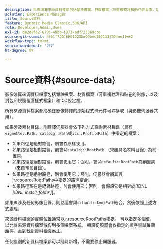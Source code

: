 ```yaml
---
description: 影像演算來源資料檔案包括暈映檔案、材質檔案（可重複紋理和貼花的影像，以及封包和視窗覆蓋樣式檔案）和ICC設定檔。
solution: Experience Manager
title: Source資料
feature: Dynamic Media Classic,SDK/API
role: Developer,Admin,User
exl-id: de2d8fa2-6793-49ba-b873-adf723369cce
source-git-commit: 4f81f755789613222a66bed2961117604ae19e62
workflow-type: tm+mt
source-wordcount: '257'
ht-degree: 0%

---
```


# Source資料{#source-data}

影像演算來源資料檔案包括暈映檔案、材質檔案（可重複紋理和貼花的影像，以及封包和視窗覆蓋樣式檔案）和ICC設定檔。

所有來源資料檔案都必須在影像轉譯的原始程式碼元件可以存取（與影像伺服器共用）。

如果涉及素材目錄，則轉譯伺服器會依下列方式查詢素材目錄（具有`vignette::Path`、`catalog::Path`或`icc::ProfilePath`）中指定的檔案：

* 如果路徑是絕對路徑，則會依原樣使用。
* 如果路徑是相對路徑，則會以`catalog::RootPath` （來自具名材料目錄）為前置詞。
* 如果路徑是絕對路徑，則會使用它；否則，會以`default::RootPath`為前置詞（來自預設目錄）。
* 如果路徑是絕對路徑，則會使用它；否則，伺服器會將其與[ir.resourceRootPaths](../../../../../../ir-api/server-admin/image-rendering-api-ref/c-ir-server-administration/c-ir-configuration-settings-reference/c-ir-resource-root-folders.md#concept-39a34d2239934079bb396e1bf568a9c2)中指定的路徑結合。
* 如果路徑現在是絕對路徑，則會使用它；否則，會假設它是相對於[!DNL *[!DNL install_folder]*]。

如果未涉及任何影像目錄，則路徑會與`default::RootPath`結合，然後依照上述方式處理。

來源資料檔案的實體位置通常以[ir.resourceRootPaths](../../../../../../ir-api/server-admin/image-rendering-api-ref/c-ir-server-administration/c-ir-configuration-settings-reference/c-ir-resource-root-folders.md#concept-39a34d2239934079bb396e1bf568a9c2)指定。 可以指定多個值，以允許來源資料檔案散佈到多個檔案系統。 轉譯伺服器會依指定的順序嘗試每個路徑，直到找到資料檔案為止。

任何型別的新資料檔案都可以隨時新增，不需要停止伺服器。
